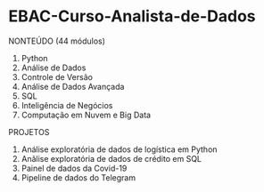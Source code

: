 # EBAC-Curso-Analista-de-Dados
NONTEÚDO (44 módulos)

1. Python
2. Análise de Dados
3. Controle de Versão
4. Análise de Dados Avançada
5. SQL
6. Inteligência de Negócios
7. Computação em Nuvem e Big Data

PROJETOS

1. Análise exploratória de dados de logística em Python
2. Anãlise exploratória de dados de crédito em SQL
3. Painel de dados da Covid-19
4. Pipeline de dados do Telegram
